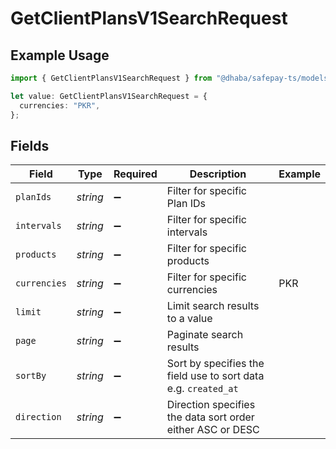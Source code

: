 # GetClientPlansV1SearchRequest

## Example Usage

```typescript
import { GetClientPlansV1SearchRequest } from "@dhaba/safepay-ts/models/operations";

let value: GetClientPlansV1SearchRequest = {
  currencies: "PKR",
};
```

## Fields

| Field                                                          | Type                                                           | Required                                                       | Description                                                    | Example                                                        |
| -------------------------------------------------------------- | -------------------------------------------------------------- | -------------------------------------------------------------- | -------------------------------------------------------------- | -------------------------------------------------------------- |
| `planIds`                                                      | *string*                                                       | :heavy_minus_sign:                                             | Filter for specific Plan IDs                                   |                                                                |
| `intervals`                                                    | *string*                                                       | :heavy_minus_sign:                                             | Filter for specific intervals                                  |                                                                |
| `products`                                                     | *string*                                                       | :heavy_minus_sign:                                             | Filter for specific products                                   |                                                                |
| `currencies`                                                   | *string*                                                       | :heavy_minus_sign:                                             | Filter for specific currencies                                 | PKR                                                            |
| `limit`                                                        | *string*                                                       | :heavy_minus_sign:                                             | Limit search results to a value                                |                                                                |
| `page`                                                         | *string*                                                       | :heavy_minus_sign:                                             | Paginate search results                                        |                                                                |
| `sortBy`                                                       | *string*                                                       | :heavy_minus_sign:                                             | Sort by specifies the field use to sort data e.g. `created_at` |                                                                |
| `direction`                                                    | *string*                                                       | :heavy_minus_sign:                                             | Direction specifies the data sort order either ASC or DESC     |                                                                |